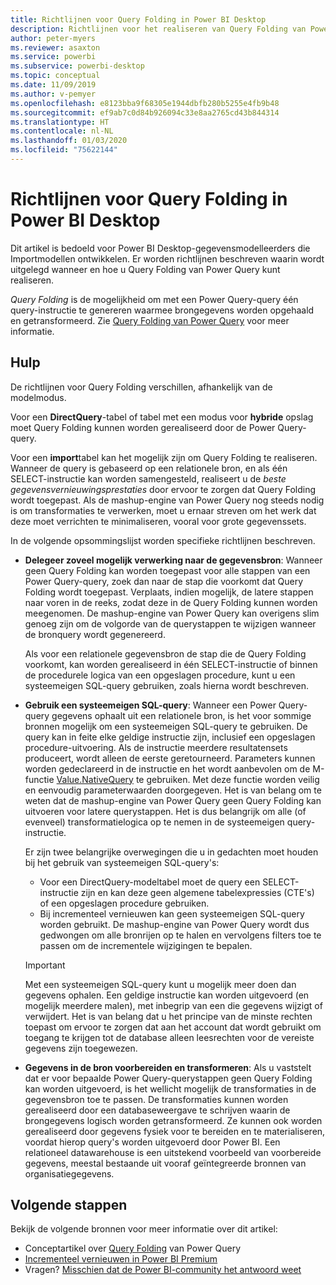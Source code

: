 ```yaml
---
title: Richtlijnen voor Query Folding in Power BI Desktop
description: Richtlijnen voor het realiseren van Query Folding van Power Query in Power BI Desktop.
author: peter-myers
ms.reviewer: asaxton
ms.service: powerbi
ms.subservice: powerbi-desktop
ms.topic: conceptual
ms.date: 11/09/2019
ms.author: v-pemyer
ms.openlocfilehash: e8123bba9f68305e1944dbfb280b5255e4fb9b48
ms.sourcegitcommit: ef9ab7c0d84b926094c33e8aa2765cd43b844314
ms.translationtype: HT
ms.contentlocale: nl-NL
ms.lasthandoff: 01/03/2020
ms.locfileid: "75622144"
---
```

# <a name="query-folding-guidance-in-power-bi-desktop"></a>Richtlijnen voor Query Folding in Power BI Desktop

Dit artikel is bedoeld voor Power BI Desktop-gegevensmodelleerders die Importmodellen ontwikkelen. Er worden richtlijnen beschreven waarin wordt uitgelegd wanneer en hoe u Query Folding van Power Query kunt realiseren.

_Query Folding_ is de mogelijkheid om met een Power Query-query één query-instructie te genereren waarmee brongegevens worden opgehaald en getransformeerd. Zie [Query Folding van Power Query](/power-query/power-query-folding) voor meer informatie.

## <a name="guidance"></a>Hulp

De richtlijnen voor Query Folding verschillen, afhankelijk van de modelmodus.

Voor een **DirectQuery**-tabel of tabel met een modus voor **hybride** opslag moet Query Folding kunnen worden gerealiseerd door de Power Query-query.

Voor een **import**tabel kan het mogelijk zijn om Query Folding te realiseren. Wanneer de query is gebaseerd op een relationele bron, en als één SELECT-instructie kan worden samengesteld, realiseert u de _beste gegevensvernieuwingsprestaties_ door ervoor te zorgen dat Query Folding wordt toegepast. Als de mashup-engine van Power Query nog steeds nodig is om transformaties te verwerken, moet u ernaar streven om het werk dat deze moet verrichten te minimaliseren, vooral voor grote gegevenssets.

In de volgende opsommingslijst worden specifieke richtlijnen beschreven.

- **Delegeer zoveel mogelijk verwerking naar de gegevensbron**: Wanneer geen Query Folding kan worden toegepast voor alle stappen van een Power Query-query, zoek dan naar de stap die voorkomt dat Query Folding wordt toegepast. Verplaats, indien mogelijk, de latere stappen naar voren in de reeks, zodat deze in de Query Folding kunnen worden meegenomen. De mashup-engine van Power Query kan overigens slim genoeg zijn om de volgorde van de querystappen te wijzigen wanneer de bronquery wordt gegenereerd.

    Als voor een relationele gegevensbron de stap die de Query Folding voorkomt, kan worden gerealiseerd in één SELECT-instructie of binnen de procedurele logica van een opgeslagen procedure, kunt u een systeemeigen SQL-query gebruiken, zoals hierna wordt beschreven.

- **Gebruik een systeemeigen SQL-query**: Wanneer een Power Query-query gegevens ophaalt uit een relationele bron, is het voor sommige bronnen mogelijk om een systeemeigen SQL-query te gebruiken. De query kan in feite elke geldige instructie zijn, inclusief een opgeslagen procedure-uitvoering. Als de instructie meerdere resultatensets produceert, wordt alleen de eerste geretourneerd. Parameters kunnen worden gedeclareerd in de instructie en het wordt aanbevolen om de M-functie [Value.NativeQuery](/powerquery-m/value-nativequery) te gebruiken. Met deze functie worden veilig en eenvoudig parameterwaarden doorgegeven. Het is van belang om te weten dat de mashup-engine van Power Query geen Query Folding kan uitvoeren voor latere querystappen. Het is dus belangrijk om alle (of evenveel) transformatielogica op te nemen in de systeemeigen query-instructie.

    Er zijn twee belangrijke overwegingen die u in gedachten moet houden bij het gebruik van systeemeigen SQL-query's:

    - Voor een DirectQuery-modeltabel moet de query een SELECT-instructie zijn en kan deze geen algemene tabelexpressies (CTE's) of een opgeslagen procedure gebruiken.
    - Bij incrementeel vernieuwen kan geen systeemeigen SQL-query worden gebruikt. De mashup-engine van Power Query wordt dus gedwongen om alle bronrijen op te halen en vervolgens filters toe te passen om de incrementele wijzigingen te bepalen.

    > [!IMPORTANT]
    > Met een systeemeigen SQL-query kunt u mogelijk meer doen dan gegevens ophalen. Een geldige instructie kan worden uitgevoerd (en mogelijk meerdere malen), met inbegrip van een die gegevens wijzigt of verwijdert. Het is van belang dat u het principe van de minste rechten toepast om ervoor te zorgen dat aan het account dat wordt gebruikt om toegang te krijgen tot de database alleen leesrechten voor de vereiste gegevens zijn toegewezen.

- **Gegevens in de bron voorbereiden en transformeren**: Als u vaststelt dat er voor bepaalde Power Query-querystappen geen Query Folding kan worden uitgevoerd, is het wellicht mogelijk de transformaties in de gegevensbron toe te passen. De transformaties kunnen worden gerealiseerd door een databaseweergave te schrijven waarin de brongegevens logisch worden getransformeerd. Ze kunnen ook worden gerealiseerd door gegevens fysiek voor te bereiden en te materialiseren, voordat hierop query's worden uitgevoerd door Power BI. Een relationeel datawarehouse is een uitstekend voorbeeld van voorbereide gegevens, meestal bestaande uit vooraf geïntegreerde bronnen van organisatiegegevens.

## <a name="next-steps"></a>Volgende stappen

Bekijk de volgende bronnen voor meer informatie over dit artikel:

- Conceptartikel over [Query Folding](/power-query/power-query-folding) van Power Query
- [Incrementeel vernieuwen in Power BI Premium](../service-premium-incremental-refresh.md)
- Vragen? [Misschien dat de Power BI-community het antwoord weet](https://community.powerbi.com/)
